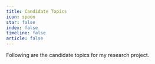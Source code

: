 ```yaml
---
title: Candidate Topics
icon: spoon
star: false
index: false
timeline: false
article: false
---
```


Following are the candidate topics for my research project.

<Catalog hideHeading/>
